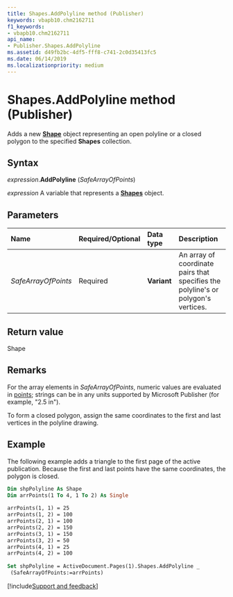 ```yaml
---
title: Shapes.AddPolyline method (Publisher)
keywords: vbapb10.chm2162711
f1_keywords:
- vbapb10.chm2162711
api_name:
- Publisher.Shapes.AddPolyline
ms.assetid: d49fb2bc-4df5-fff8-c741-2c0d35413fc5
ms.date: 06/14/2019
ms.localizationpriority: medium
---
```



# Shapes.AddPolyline method (Publisher)

Adds a new **[Shape](Publisher.Shape.md)** object representing an open polyline or a closed polygon to the specified **Shapes** collection.


## Syntax

_expression_.**AddPolyline** (_SafeArrayOfPoints_)

_expression_ A variable that represents a **[Shapes](Publisher.Shapes.md)** object.


## Parameters

|Name|Required/Optional|Data type|Description|
|:-----|:-----|:-----|:-----|
|_SafeArrayOfPoints_|Required| **Variant**|An array of coordinate pairs that specifies the polyline's or polygon's vertices.|

## Return value

Shape


## Remarks

For the array elements in _SafeArrayOfPoints_, numeric values are evaluated in [points](../language/glossary/vbe-glossary.md#point); strings can be in any units supported by Microsoft Publisher (for example, "2.5 in").

To form a closed polygon, assign the same coordinates to the first and last vertices in the polyline drawing.


## Example

The following example adds a triangle to the first page of the active publication. Because the first and last points have the same coordinates, the polygon is closed.

```vb
Dim shpPolyline As Shape 
Dim arrPoints(1 To 4, 1 To 2) As Single 
 
arrPoints(1, 1) = 25 
arrPoints(1, 2) = 100 
arrPoints(2, 1) = 100 
arrPoints(2, 2) = 150 
arrPoints(3, 1) = 150 
arrPoints(3, 2) = 50 
arrPoints(4, 1) = 25 
arrPoints(4, 2) = 100 
 
Set shpPolyline = ActiveDocument.Pages(1).Shapes.AddPolyline _ 
 (SafeArrayOfPoints:=arrPoints)
```

[!include[Support and feedback](~/includes/feedback-boilerplate.md)]